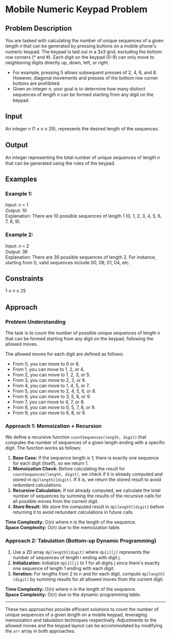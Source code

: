 # Mobile Numeric Keypad Problem

## Problem Description

You are tasked with calculating the number of unique sequences of a given length 𝑛 that can be generated by pressing buttons on a mobile phone's numeric keypad. The keypad is laid out in a 3x3 grid, excluding the bottom row corners (* and #). Each digit on the keypad (0-9) can only move to neighboring digits directly up, down, left, or right. 
- For example, pressing 5 allows subsequent presses of 2, 4, 6, and 8. However, diagonal movements and presses of the bottom row corner buttons are prohibited.
- Given an integer 𝑛, your goal is to determine how many distinct sequences of length 𝑛 can be formed starting from any digit on the keypad.

## Input

An integer 𝑛 (1 ≤ 𝑛 ≤ 25), represents the desired length of the sequences.

## Output

An integer representing the total number of unique sequences of length 𝑛 that can be generated using the rules of the keypad.

## Examples

### Example 1:
Input: 𝑛 = 1  
Output: 10  
Explanation: There are 10 possible sequences of length 1 (0, 1, 2, 3, 4, 5, 6, 7, 8, 9).

### Example 2:
Input: 𝑛 = 2  
Output: 36  
Explanation: There are 36 possible sequences of length 2. For instance, starting from 0, valid sequences include 00, 08, 01, 04, etc.

## Constraints

1 ≤ 𝑛 ≤ 25

## Approach

### Problem Understanding

The task is to count the number of possible unique sequences of length 𝑛 that can be formed starting from any digit on the keypad, following the allowed moves.

The allowed moves for each digit are defined as follows:
- From 0, you can move to 0 or 8.
- From 1, you can move to 1, 2, or 4.
- From 2, you can move to 1, 2, 3, or 5.
- From 3, you can move to 2, 3, or 6.
- From 4, you can move to 1, 4, 5, or 7.
- From 5, you can move to 2, 4, 5, 6, or 8.
- From 6, you can move to 3, 5, 6, or 9.
- From 7, you can move to 4, 7, or 8.
- From 8, you can move to 0, 5, 7, 8, or 9.
- From 9, you can move to 6, 8, or 9.

### Approach 1: Memoization + Recursion

We define a recursive function `countSequences(length, digit)` that computes the number of sequences of a given length ending with a specific digit. The function works as follows:

1. **Base Case:** If the sequence length is 1, there is exactly one sequence for each digit (itself), so we return 1.
2. **Memoization Check:** Before calculating the result for `countSequences(length, digit)`, we check if it is already computed and stored in `dp[length][digit]`. If it is, we return the stored result to avoid redundant calculations.
3. **Recursive Calculation:** If not already computed, we calculate the total number of sequences by summing the results of the recursive calls for all possible moves from the current digit.
4. **Store Result:** We store the computed result in `dp[length][digit]` before returning it to avoid redundant calculations in future calls.

**Time Complexity:** O(n) where n is the length of the sequence.  
**Space Complexity:** O(n) due to the memoization table.

### Approach 2: Tabulation (Bottom-up Dynamic Programming)

1. Use a 2D array `dp[length][digit]` where `dp[i][j]` represents the number of sequences of length i ending with digit j.
2. **Initialization:** Initialize `dp[1][j]` to 1 for all digits j since there's exactly one sequence of length 1 ending with each digit.
3. **Iteration:** For lengths from 2 to n and for each digit, compute `dp[length][digit]` by summing results for all allowed moves from the current digit.

**Time Complexity:** O(n) where n is the length of the sequence.  
**Space Complexity:** O(n) due to the dynamic programming table.

---

These two approaches provide efficient solutions to count the number of unique sequences of a given length on a mobile keypad, leveraging memoization and tabulation techniques respectively. Adjustments to the allowed moves and the keypad layout can be accommodated by modifying the `arr` array in both approaches.

